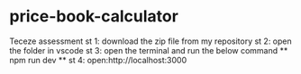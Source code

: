 # price-book-calculator
Teceze assessment 
st 1: download the zip file from my repository 
st 2: open the folder in vscode
st 3: open the terminal and run the below command
     ** npm run dev **
st 4: open:http://localhost:3000
